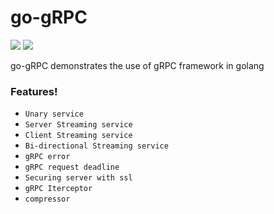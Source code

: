 # go-gRPC

[![](https://img.icons8.com/color/48/000000/golang.png)](https://golang.org/)
[![](https://avatars1.githubusercontent.com/u/19352526?s=45&v=4)](https://grpc.io/)

go-gRPC demonstrates the use of gRPC framework in golang 

### Features!

  - ```Unary service```
  - ```Server Streaming service```
  - ```Client Streaming service```
  - ```Bi-directional Streaming service```
  - ```gRPC error```
  - ```gRPC request deadline```
  - ```Securing server with ssl```
  - ```gRPC Iterceptor```
  - ```compressor```